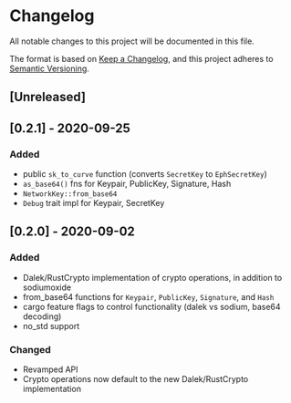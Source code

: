 # Changelog
All notable changes to this project will be documented in this file.

The format is based on [Keep a Changelog](https://keepachangelog.com/en/1.0.0/),
and this project adheres to [Semantic Versioning](https://semver.org/spec/v2.0.0.html).

## [Unreleased]

## [0.2.1] - 2020-09-25
### Added
- public `sk_to_curve` function (converts `SecretKey` to `EphSecretKey`)
- `as_base64()` fns for Keypair, PublicKey, Signature, Hash
- `NetworkKey::from_base64`
- `Debug` trait impl for Keypair, SecretKey

## [0.2.0] - 2020-09-02
### Added
- Dalek/RustCrypto implementation of crypto operations, in addition to sodiumoxide
- from_base64 functions for `Keypair`, `PublicKey`, `Signature`, and `Hash`
- cargo feature flags to control functionality (dalek vs sodium, base64 decoding)
- no_std support

### Changed
- Revamped API
- Crypto operations now default to the new Dalek/RustCrypto implementation
